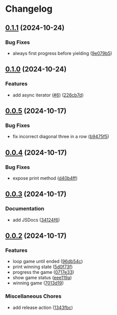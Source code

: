 # Changelog

## [0.1.1](https://github.com/dirkluijk/tic-tac-toe/compare/v0.1.0...v0.1.1) (2024-10-24)


### Bug Fixes

* always first progress before yielding ([9e079b5](https://github.com/dirkluijk/tic-tac-toe/commit/9e079b5c1b4afa917b09b59ba3d0f917a3ce1ef2))

## [0.1.0](https://github.com/dirkluijk/tic-tac-toe/compare/v0.0.5...v0.1.0) (2024-10-24)


### Features

* add async iterator ([#6](https://github.com/dirkluijk/tic-tac-toe/issues/6)) ([226cb7d](https://github.com/dirkluijk/tic-tac-toe/commit/226cb7db9a6d1fa4b1b22e87ca0dbe843ba1abba))

## [0.0.5](https://github.com/dirkluijk/tic-tac-toe/compare/v0.0.4...v0.0.5) (2024-10-17)


### Bug Fixes

* fix incorrect diagonal three in a row ([b9475f5](https://github.com/dirkluijk/tic-tac-toe/commit/b9475f54f0db638868e07e81bc250df3e8497c91))

## [0.0.4](https://github.com/dirkluijk/tic-tac-toe/compare/v0.0.3...v0.0.4) (2024-10-17)


### Bug Fixes

* expose print method ([d40b4ff](https://github.com/dirkluijk/tic-tac-toe/commit/d40b4ffe65fbbda7b173463852345c647f5fcf9e))

## [0.0.3](https://github.com/dirkluijk/tic-tac-toe/compare/v0.0.2...v0.0.3) (2024-10-17)


### Documentation

* add JSDocs ([34124f6](https://github.com/dirkluijk/tic-tac-toe/commit/34124f62200f4636af1c77c66a528e711b36d893))

## [0.0.2](https://github.com/dirkluijk/tic-tac-toe/compare/v0.0.1...v0.0.2) (2024-10-17)


### Features

* loop game until ended ([96db54c](https://github.com/dirkluijk/tic-tac-toe/commit/96db54ce097838d691d4c1e2d3da50361661d9a4))
* print winning state ([5d0f73f](https://github.com/dirkluijk/tic-tac-toe/commit/5d0f73fa19c49a2d02b8e872f63a63eeab9f75a5))
* progress the game ([0717e33](https://github.com/dirkluijk/tic-tac-toe/commit/0717e33d219f74df0b06c6faad31893179fcd938))
* show game status ([eee119a](https://github.com/dirkluijk/tic-tac-toe/commit/eee119afc612dec715045c735130b879bfb35e39))
* winning game ([7013d19](https://github.com/dirkluijk/tic-tac-toe/commit/7013d19aee45303d7fca98e26b9dce0e0069289a))


### Miscellaneous Chores

* add release action ([1343fbc](https://github.com/dirkluijk/tic-tac-toe/commit/1343fbcdbcb31048e0f3eb07e243ac5e31cf2b10))
